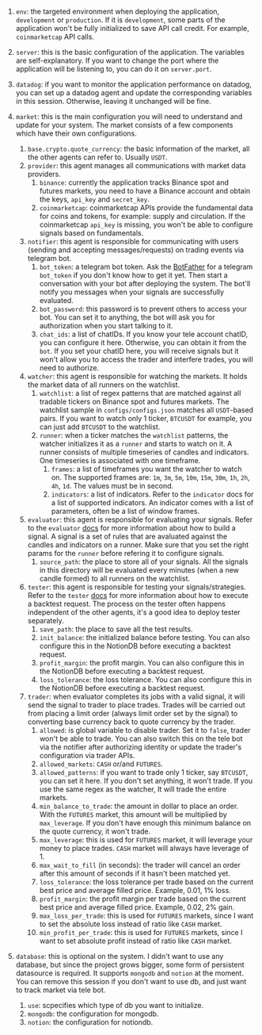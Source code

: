 
1. `env`: the targeted environment when deploying the application, `development` or `production`. If it is `development`, some parts of the application won't be fully initialized to save API call credit. For example, `coinmarketcap` API calls.

3. `server`: this is the basic configuration of the application. The variables are self-explanatory. If you want to change the port where the application will be listening to, you can do it on `server.port`. 

4. `datadog`: if you want to monitor the application performance on datadog, you can set up a datadog agent and update the corresponding variables in this session. Otherwise, leaving it unchanged will be fine.

5. `market`: this is the main configuration you will need to understand and update for your system. The market consists of a few components which have their own configurations. 
    1. `base.crypto.quote_currency`: the basic information of the market, all the other agents can refer to. Usually `USDT`.
    2. `provider`: this agent manages all communications with market data providers. 
        1. `binance`: currently the application tracks Binance spot and futures markets,  you need to have a Binance account and obtain the keys, `api_key` and `secret_key`.
        2. `coinmarketcap`: coinmarketcap APIs provide the fundamental data for coins and tokens, for example: supply and circulation. If the coinmarketcap `api_key` is missing, you won't be able to configure signals based on fundamentals.
    3. `notifier`: this agent is responsible for communicating with users (sending and accepting messages/requests) on trading events via telegram bot. 
        1. `bot_token`: a telegram bot token. Ask the [BotFather](https://core.telegram.org/bots) for a telegram `bot_token` if you don't know how to get it yet. Then start a conversation with your bot after deploying the system. The bot'll notify you messages when your signals are successfully evaluated.
        2. `bot_password`: this password is to prevent others to access your bot. You can set it to anything, the bot will ask you for authorization when you start talking to it.
        3. `chat_ids`: a list of chatIDs. If you know your tele account chatID, you can configure it here. Otherwise, you can obtain it from the `bot`. If you set your chatID here, you will receive signals but it won't allow you to access the trader and interfere trades, you will need to authorize.
    4. `watcher`: this agent is responsible for watching the markets. It holds the market data of all runners on the watchlist.
        1. `watchlist`: a list of regex patterns that are matched against all tradable tickers on Binance spot and futures markets. The watchlist sample in `configs/configs.json` matches all `USDT`-based pairs. If you want to watch only 1 ticker, `BTCUSDT` for example, you can just add `BTCUSDT` to the watchlist.
        2. `runner`: when a ticker matches the `watchlist` patterns, the watcher initializes it as a `runner` and starts to watch on it. A runner consists of multiple timeseries of candles and indicators. One timeseries is associated with one timeframe. 
            1. `frames`: a list of timeframes you want the watcher to watch on. The supported frames are: `1m`, `3m`, `5m`, `10m`, `15m`, `30m`, `1h`, `2h`, `4h`, `1d`. The values must be in second. 
            2. `indicators`: a list of indicators. Refer to the `indicator` docs for a list of supported indicators. An indicator comes with a list of parameters, often be a list of window frames.
    5. `evaluator`: this agent is responsible for evaluating your signals. Refer to the `evaluator` [docs]() for more information about how to build a signal. A signal is a set of rules that are avaluated against the candles and indicators on a runner. Make sure that you set the right params for the `runner` before refering it to configure signals.
        1. `source_path`: the place to store all of your signals. All the signals in this directory will be evaluated every minutes (when a new candle formed) to all runners on the watchlist. 
    6. `tester`: this agent is responsible for testing your signals/strategies. Refer to the `tester` [docs](https://paxon.notion.site/Backtests-ac8e074b161e4994a3b5cea593130a3f) for more information about how to execute a backtest request. The process on the tester often happens independent of the other agents, it's a good idea to deploy tester separately. 
        1. `save_path`: the place to save all the test results.
        2. `init_balance`: the initialized balance before testing. You can also configure this in the NotionDB before executing a backtest request.
        2. `profit_margin`: the profit margin. You can also configure this in the NotionDB before executing a backtest request.
        4. `loss_tolerance`: the loss tolerance. You can also configure this in the NotionDB before executing a backtest request.
    7. `trader`: when evaluator completes its jobs with a valid signal, it will send the signal to trader to place trades. Trades will be carried out from placing a limit order (always limit order set by the signal) to converting base currency back to quote currency by the trader.
        1. `allowed`: is global variable to disable trader. Set it to `false`, trader won't be able to trade. You can also switch this on the tele bot via the notifier after authorizing identity or update the trader's configuration via trader APIs.
        2. `allowed_markets`: `CASH` or/and `FUTURES`. 
        3. `allowed_patterns`: if you want to trade only 1 ticker, say `BTCUSDT`, you can set it here. If you don't set anything, it won't trade. If you use the same regex as the watcher, It will trade the entire markets.
        4. `min_balance_to_trade`: the amount in dollar to place an order. With the `FUTURES` market, this amount will be multiplied by `max_leverage`. If you don't have enough this minimum balance on the quote currency, it won't trade.
        5. `max_leverage`: this is used for `FUTURES` market, it will leverage your money to place trades. `CASH` market will always have leverage of 1.
        6. `max_wait_to_fill` (in seconds): the trader will cancel an order after this amount of seconds if it hasn't been matched yet.
        7. `loss_tolerance`: the loss tolerance per trade based on the current best price and average filled price. Example, 0.01, 1% loss.
        8. `profit_margin`: the profit margin per trade based on the current best price and average filled price. Example, 0.02, 2% gain.
        9. `max_loss_per_trade`: this is used for `FUTURES` markets, since I want to set the absolute loss instead of ratio like `CASH` market.
        10. `min_profit_per_trade`: this is used for `FUTURES` markets, since I want to set absolute profit instead of ratio like `CASH` market.
5. `database`: this is optional on the system. I didn't want to use any database, but since the project grows bigger, some form of persistent datasource is required. It supports `mongodb` and `notion` at the moment. You can remove this session if you don't want to use db, and just want to track market via tele bot.
    1. `use`: scpecifies which type of db you want to initialize.
    2. `mongodb`: the configuration for mongodb.
    3. `notion`: the configuration for notiondb.
